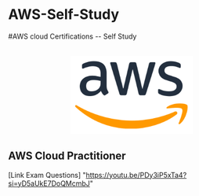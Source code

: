 # AWS-Self-Study
#AWS cloud Certifications -- Self  Study  

<p style="text-align: center;">
    <br />
    <img src="https://github.com/arafdewann/AWS-Self-Study/blob/main/aws.png" alt="AWS" style="width: 250px; height: auto;" />
</p>
<H2> AWS Cloud Practitioner</H2>

[Link Exam Questions] "https://youtu.be/PDy3iP5xTa4?si=yD5aUkE7DoQMcmbJ"

